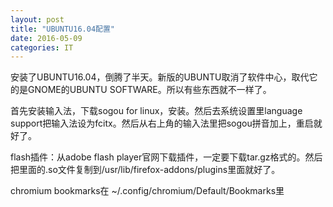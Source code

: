 ```yaml
---
layout: post
title: "UBUNTU16.04配置"
date: 2016-05-09 
categories: IT
---
```

安装了UBUNTU16.04，倒腾了半天。新版的UBUNTU取消了软件中心，取代它的是GNOME的UBUNTU SOFTWARE。所以有些东西就不一样了。

首先安装输入法，下载sogou for linux，安装。然后去系统设置里language support把输入法设为fcitx。然后从右上角的输入法里把sogou拼音加上，重启就好了。

flash插件：从adobe flash player官网下载插件，一定要下载tar.gz格式的。然后把里面的.so文件复制到/usr/lib/firefox-addons/plugins里面就好了。

chromium bookmarks在 ~/.config/chromium/Default/Bookmarks里






